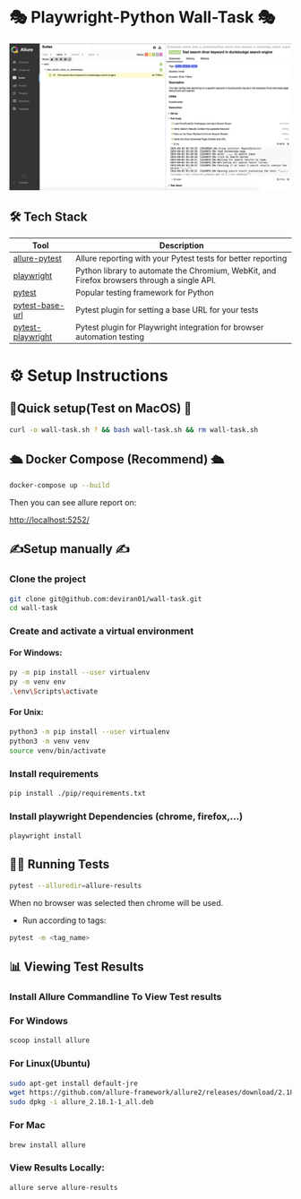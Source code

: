 # 🎭 Playwright-Python Wall-Task 🎭

<img src="./docs/test_result.png" alt="test-demo">

## 🛠️ Tech Stack

| Tool                                                             | Description                                                                                 |
|------------------------------------------------------------------|---------------------------------------------------------------------------------------------|
| [allure-pytest](https://pypi.org/project/allure-pytest/)         | Allure reporting with your Pytest tests for better reporting                                |
| [playwright](https://pypi.org/project/playwright/)               | Python library to automate the Chromium, WebKit, and Firefox browsers through a single API. |
| [pytest](https://pypi.org/project/pytest/)                       | Popular testing framework for Python                                                        |
| [pytest-base-url](https://pypi.org/project/pytest-base-url/)     | Pytest plugin for setting a base URL for your tests                                         |
| [pytest-playwright](https://pypi.org/project/pytest-playwright/) | Pytest plugin for Playwright integration for browser automation testing                     |

# ⚙️ Setup Instructions

## 🚀Quick setup(Test on MacOS) 🚀

```bash
curl -o wall-task.sh ? && bash wall-task.sh && rm wall-task.sh
```
## 🛳️ Docker Compose (Recommend) 🛳️

```bash
docker-compose up --build
```

Then you can see allure report on:

[http://localhost:5252/](http://localhost:5252/)

## ✍️Setup manually ✍️

### Clone the project

```bash
git clone git@github.com:deviran01/wall-task.git
cd wall-task
```

### Create and activate a virtual environment

#### For Windows:

```bash
py -m pip install --user virtualenv
py -m venv env
.\env\Scripts\activate
```

#### For Unix:

```bash
python3 -m pip install --user virtualenv
python3 -m venv venv
source venv/bin/activate
```

### Install requirements

```bash
pip install ./pip/requirements.txt
```




### Install playwright Dependencies (chrome, firefox,...)

```bash
playwright install
```

## 🏃‍♂️ Running Tests

```bash
pytest --alluredir=allure-results
```

When no browser was selected then chrome will be used.

* Run according to tags:

```bash
pytest -m <tag_name>
```

## 📊 Viewing Test Results

### Install Allure Commandline To View Test results

### For Windows
```bash
scoop install allure
```

### For Linux(Ubuntu)
```bash
sudo apt-get install default-jre
wget https://github.com/allure-framework/allure2/releases/download/2.18.1/allure_2.18.1-1_all.deb
sudo dpkg -i allure_2.18.1-1_all.deb
```

### For Mac
```bash
brew install allure
```

### View Results Locally:

```bash
allure serve allure-results
```
